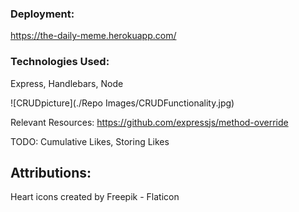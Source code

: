 ### Deployment:
https://the-daily-meme.herokuapp.com/

### Technologies Used: 
Express, Handlebars, Node

![CRUDpicture](./Repo Images/CRUDFunctionality.jpg)

Relevant Resources: https://github.com/expressjs/method-override

TODO: Cumulative Likes, Storing Likes

## Attributions:
Heart icons created by Freepik - Flaticon
